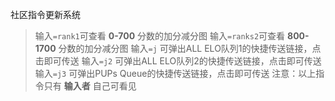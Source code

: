社区指令更新系统

> 输入`=rank1`可查看 **0-700** 分数的加分减分图
输入`=ranks2`可查看 **800-1700** 分数的加分减分图
输入`=j` 可弹出ALL ELO队列1的快捷传送链接，点击即可传送
输入`=j2` 可弹出ALL ELO队列2的快捷传送链接，点击即可传送
输入`=j3` 可弹出PUPs Queue的快捷传送链接，点击即可传送
注意：以上指令只有 **输入者** 自己可看见
